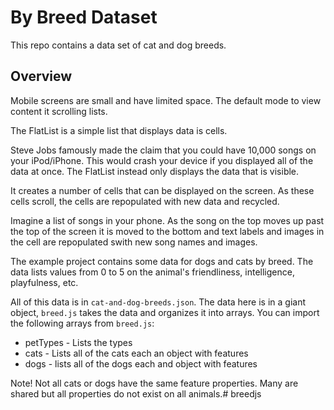 # By Breed Dataset

This repo contains a data set of cat and dog breeds. 

## Overview 

Mobile screens are small and have limited space. The default mode to view content it scrolling lists. 

The FlatList is a simple list that displays data is cells. 

Steve Jobs famously made the claim that you could have 10,000 songs on your iPod/iPhone. This would crash your device if you displayed all of the data at once. The FlatList instead only displays the data that is visible. 

It creates a number of cells that can be displayed on the screen. As these cells scroll, the cells are repopulated with new data and recycled. 

Imagine a list of songs in your phone. As the song on the top moves up past the top of the screen it is moved to the bottom and text labels and images in the cell are repopulated swith new song names and images.  

The example project contains some data for dogs and cats by breed. The data lists values from 0 to 5 on the animal's friendliness, intelligence, playfulness, etc. 

All of this data is in `cat-and-dog-breeds.json`. The data here is in a giant object, `breed.js` takes the data and organizes it into arrays. You can import the following arrays from `breed.js`:

- petTypes - Lists the types
- cats - Lists all of the cats each an object with features
- dogs - lists all of the dogs each and object with features

Note! Not all cats or dogs have the same feature properties. Many are shared but all properties do not exist on all animals.# breedjs
